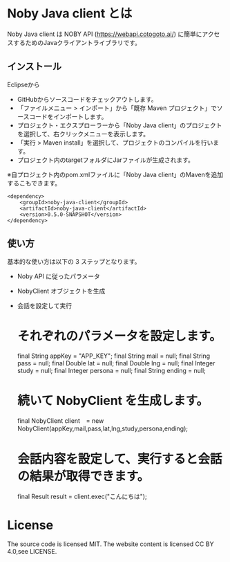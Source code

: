 # Noby Java client とは

Noby Java client は NOBY API (https://webapi.cotogoto.ai/) に簡単にアクセスするためのJavaクライアントライブラリです。

## インストール

Eclipseから

* GitHubからソースコードをチェックアウトします。
* 「ファイルメニュー > インポート」から「既存 Maven プロジェクト」でソースコードをインポートします。
* プロジェクト・エクスプローラーから「Noby Java client」のプロジェクトを選択して、右クリックメニューを表示します。
* 「実行 > Maven install」を選択して、プロジェクトのコンパイルを行います。
* プロジェクト内のtargetフォルダにJarファイルが生成されます。

※自プロジェクト内のpom.xmlファイルに「Noby Java client」のMavenを追加するこもできます。

    <dependency>
        <groupId>noby-java-client</groupId>
        <artifactId>noby-java-client</artifactId>
        <version>0.5.0-SNAPSHOT</version>
    </dependency>

## 使い方

基本的な使い方は以下の 3 ステップとなります。

* Noby API に従ったパラメータ
* NobyClient オブジェクトを生成
* 会話を設定して実行



    # それぞれのパラメータを設定します。
    final String appKey = "APP_KEY";
    final String mail = null;
    final String pass = null;
    final Double lat = null;
    final Double lng = null;
    final Integer study = null;
    final Integer persona = null;
    final String ending = null;

    # 続いて NobyClient を生成します。
    final NobyClient client　= new NobyClient(appKey,mail,pass,lat,lng,study,persona,ending);

    # 会話内容を設定して、実行すると会話の結果が取得できます。
    final Result result = client.exec("こんにちは");

# License
The source code is licensed MIT. The website content is licensed CC BY 4.0,see LICENSE.